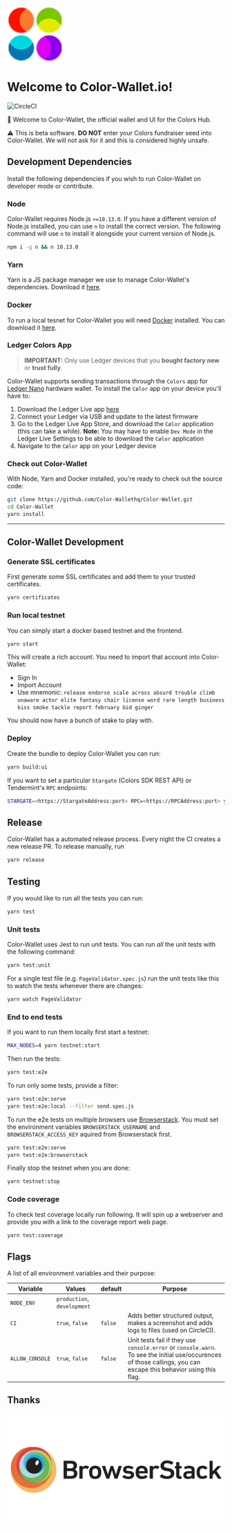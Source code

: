 ![Color-Wallet logo — spaceship blasting off](/src/assets/images/png/128x128.png)

# Welcome to Color-Wallet.io!

![CircleCI](https://circleci.com/gh/luniehq/lunie/tree/develop.svg?style=svg)

👋 Welcome to Color-Wallet, the official wallet and UI for the Colors Hub.

⚠️ This is beta software. **DO NOT** enter your Colors fundraiser seed into Color-Wallet. We will not ask for it and this is considered highly unsafe.

## Development Dependencies

Install the following dependencies if you wish to run Color-Wallet on developer mode or contribute.

### Node

Color-Wallet requires Node.js `>=10.13.0`. If you have a different version of Node.js installed, you can use `n` to install the correct version. The following command will use `n` to install it alongside your current version of Node.js.

```bash
npm i -g n && n 10.13.0
```

### Yarn

Yarn is a JS package manager we use to manage Color-Wallet's dependencies. Download it [here](https://yarnpkg.com/lang/en/docs/install).

### Docker

To run a local tesnet for Color-Wallet you will need [Docker](https://www.docker.com/) installed. You can download it [here](https://www.docker.com/get-docker).

### Ledger Colors App

> **IMPORTANT:** Only use Ledger devices that you **bought factory new** or **trust fully**.

Color-Wallet supports sending transactions through the `Colors` app for [Ledger Nano](https://www.ledger.com/products/ledger-nano-s) hardware wallet. To install the `Cølor` app on your device you'll have to:

1. Download the Ledger Live app [here](https://www.ledger.com/pages/ledger-live)
2. Connect your Ledger via USB and update to the latest firmware
3. Go to the Ledger Live App Store, and download the `Cølor` application (this can take a while). **Note:** You may have to enable `Dev Mode` in the Ledger Live Settings to be able to download the `Cølor` application
4. Navigate to the `Cølor` app on your Ledger device

### Check out Color-Wallet

With Node, Yarn and Docker installed, you're ready to check out the source code:

```bash
git clone https://github.com/Color-Wallethq/Color-Wallet.git
cd Color-Wallet
yarn install
```

---

## Color-Wallet Development

### Generate SSL certificates

First generate some SSL certificates and add them to your trusted certificates.

```bash
yarn certificates
```

### Run local testnet

You can simply start a docker based testnet and the frontend.

```bash
yarn start
```

This will create a rich account. You need to import that account into Color-Wallet:
- Sign In
- Import Account
- Use mnemonic: `release endorse scale across absurd trouble climb unaware actor elite fantasy chair license word rare length business kiss smoke tackle report february bid ginger`

You should now have a bunch of stake to play with.

### Deploy

Create the bundle to deploy Color-Wallet you can run:

```bash
yarn build:ui
```

If you want to set a particular `Stargate` (Colors SDK REST API) or Tendermint's `RPC` endpoints:

```bash
STARGATE=<https://StargateAddress:port> RPC=<https://RPCAddress:port> yarn build:ui
```

## Release

Color-Wallet has a automated release process. Every night the CI creates a new release PR. To release manually, run

```bash
yarn release
```

## Testing

If you would like to run all the tests you can run:

```bash
yarn test
```

### Unit tests

Color-Wallet uses Jest to run unit tests. You can run _all_ the unit tests with the following command:

```bash
yarn test:unit
```

For a single test file (e.g. `PageValidator.spec.js`) run the unit tests like this to watch the tests whenever there are changes:

```bash
yarn watch PageValidator
```

### End to end tests

If you want to run them locally first start a testnet:

```bash
MAX_NODES=4 yarn testnet:start
```

Then run the tests:

```bash
yarn test:e2e
```

To run only some tests, provide a filter:

```bash
yarn test:e2e:serve
yarn test:e2e:local --filter send.spec.js
```

To run the e2e tests on multiple browsers use [Browserstack](https://www.browserstack.com/). You must set the environment variables `BROWSERSTACK_USERNAME` and `BROWSERSTACK_ACCESS_KEY` aquired from Browserstack first.

```bash
yarn test:e2e:serve
yarn test:e2e:browserstack
```

Finally stop the testnet when you are done:

```bash
yarn testnet:stop
```

### Code coverage

To check test coverage locally run following. It will spin up a webserver and provide you with a link to the coverage report web page.

```bash
yarn test:coverage
```

## Flags

A list of all environment variables and their purpose:

| Variable        | Values                      | default | Purpose                                                                                                                                                           |
|-----------------|-----------------------------|---------|-------------------------------------------------------------------------------------------------------------------------------------------------------------------|
| `NODE_ENV`      | `production`, `development` |         |                                                                                                                                                                   |
| `CI`            | `true`, `false`             | `false` | Adds better structured output, makes a screenshot and adds logs to files (used on CircleCI).                                                                      |
| `ALLOW_CONSOLE` | `true`, `false`             | `false` | Unit tests fail if they use `console.error` or `console.warn`. To see the initial use/occurences of those callings, you can escape this behavior using this flag. |

## Thanks

[![Browserstack](/test/browserstack-logo-600x315.png)](https://www.browserstack.com)
